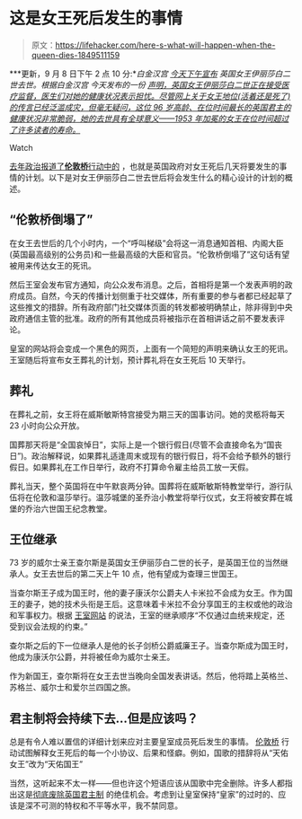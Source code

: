 # 这是女王死后发生的事情

> 原文：<https://lifehacker.com/here-s-what-will-happen-when-the-queen-dies-1849511159>

***更新，9 月 8 日下午 2 点 10 分:**白金汉宫* [*今天下午宣布*](https://www.bbc.com/news/uk-61585886) *英国女王伊丽莎白二世去世。根据白金汉宫 今天发布的一份 [声明，英国女王伊丽莎白二世正在接受医疗监督，医生们对她的健康状况表示担忧。尽管网上关于女王地位(活着还是死了)的传言已经泛滥成灾，但毫无疑问，这位 96 岁高龄、在位时间最长的英国君主的健康状况非常脆弱，她的去世具有全球意义——1953 年加冕的女王在位时间超过了许多读者的寿命。](https://www.royal.uk/statement-buckingham-palace)*

Watch

[去年政治报道了**伦敦桥**行动中的](https://www.politico.eu/article/queen-elizabeth-death-plan-britain-operation-london-bridge/) ，也就是英国政府对女王死后几天将要发生的事情的计划。以下是对女王伊丽莎白二世去世后将会发生什么的精心设计的计划的概述。

## “伦敦桥倒塌了”

在女王去世后的几个小时内，一个“呼叫梯级”会将这一消息通知首相、内阁大臣(英国最高级别的公务员)和一些最高级的大臣和官员。“伦敦桥倒塌了”这句话有望被用来传达女王的死讯。

然后王室会发布官方通知，向公众发布消息。之后，首相将是第一个发表声明的政府成员。自然，今天的传播计划侧重于社交媒体，所有重要的参与者都已经起草了这些推文的措辞。所有政府部门社交媒体页面的转发都被明确禁止，除非得到中央政府通信主管的批准。政府的所有其他成员将被指示在首相讲话之前不要发表评论。

皇室的网站将会变成一个黑色的网页，上面有一个简短的声明来确认女王的死讯。王室随后将宣布女王葬礼的计划，预计葬礼将在女王死后 10 天举行。

## 葬礼

在葬礼之前，女王将在威斯敏斯特宫接受为期三天的国事访问。她的灵柩将每天 23 小时向公众开放。

国葬那天将是“全国哀悼日”，实际上是一个银行假日(尽管不会直接命名为“国丧日”)。政治解释说，如果葬礼适逢周末或现有的银行假日，将不会给予额外的银行假日。如果葬礼在工作日举行，政府不打算命令雇主给员工放一天假。

葬礼当天，整个英国将在中午默哀两分钟。国葬将在威斯敏斯特教堂举行，游行队伍将在伦敦和温莎举行。温莎城堡的圣乔治小教堂将举行仪式，女王将被安葬在城堡的乔治六世国王纪念教堂。

## 王位继承

73 岁的威尔士亲王查尔斯是英国女王伊丽莎白二世的长子，是英国王位的当然继承人。女王去世后的第二天上午 10 点，他有望成为查理三世国王。

当查尔斯王子成为国王时，他的妻子康沃尔公爵夫人卡米拉不会成为女王。作为国王的妻子，她的技术头衔是王后。这意味着卡米拉不会分享国王的主权或他的政治和军事权力。根据 [王室网站](https://www.royal.uk/succession) 的说法，王室的继承顺序“不仅通过血统来规定，还受到议会法规的约束。”

查尔斯之后的下一位继承人是他的长子剑桥公爵威廉王子。当查尔斯成为国王时，他成为康沃尔公爵，并将被任命为威尔士亲王。

作为新国王，查尔斯将在女王去世当晚向全国发表讲话。然后，他将踏上英格兰、苏格兰、威尔士和爱尔兰四国之旅。

## 君主制将会持续下去...但是应该吗？

总是有令人难以置信的详细计划来应对主要皇室成员死后发生的事情。 [伦敦桥](https://www.theguardian.com/uk-news/2017/mar/16/what-happens-when-queen-elizabeth-dies-london-bridge) 行动试图解释女王死后的每一个小协议、后果和怪癖。例如，国歌的措辞将从“天佑女王”改为“天佑国王”

当然，这听起来不太一样——但也许这个短语应该从国歌中完全删除。许多人都指出这是[彻底废除英国君主制](https://jacobin.com/2021/03/abolish-british-monarchy-queen-meghan-harry) 的绝佳机会。考虑到让皇室保持“皇家”的过时的、应该是深不可测的特权和不平等水平，我不禁同意。